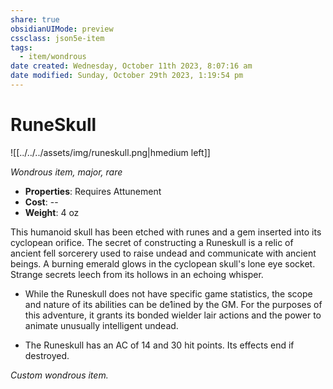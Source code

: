 ```yaml
---
share: true
obsidianUIMode: preview 
cssclass: json5e-item
tags:
  - item/wondrous
date created: Wednesday, October 11th 2023, 8:07:16 am
date modified: Sunday, October 29th 2023, 1:19:54 pm
---
```


# RuneSkull

![[../../../assets/img/runeskull.png|hmedium left]]

*Wondrous item, major, rare*

- **Properties**: Requires Attunement
- **Cost**: --
- **Weight**: 4 oz

This humanoid skull has been etched with runes and a gem inserted into its cyclopean orifice. The secret of constructing a Runeskull is a relic of ancient fell sorcerery used to raise undead and communicate with ancient beings. A burning emerald glows in the cyclopean skull's lone eye socket. Strange secrets leech from its hollows in an echoing whisper.

- While the Runeskull does not have specific game statistics, the scope and nature of its abilities can be de1ined by the GM. For the purposes of this adventure, it grants its bonded wielder lair actions and the power to animate unusually intelligent undead.

- The Runeskull has an AC of 14 and 30 hit points. Its effects end if destroyed.

*Custom wondrous item.*
